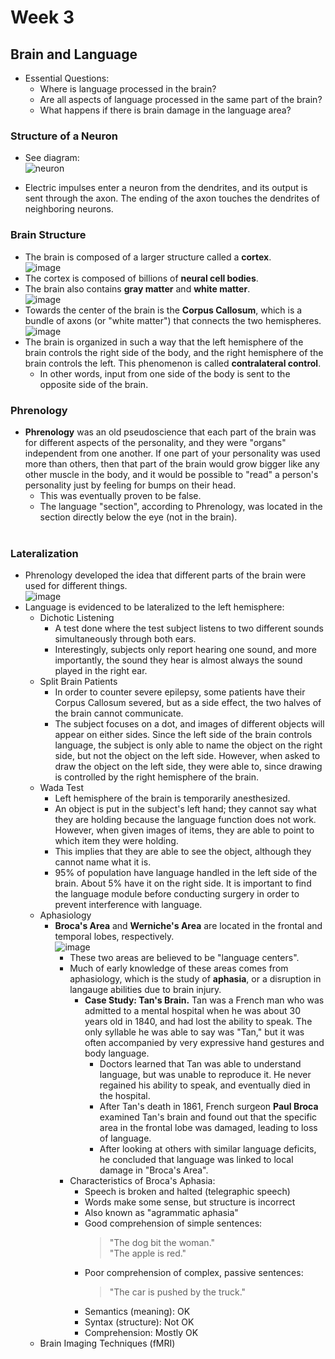 # Week 3
## Brain and Language
* Essential Questions:<br>
  * Where is language processed in the brain?<br>
  * Are all aspects of language processed in the same part of the brain?<br>
  * What happens if there is brain damage in the language area?<br>

### Structure of a Neuron
* See diagram:<br>
![neuron](https://user-images.githubusercontent.com/66571533/214518854-998491d1-cfcb-45e6-bd31-c4663cb0d6a8.png)<br>

* Electric impulses enter a neuron from the dendrites, and its output is sent through the axon.  The ending of the axon touches the dendrites of neighboring neurons.<br>

### Brain Structure
* The brain is composed of a larger structure called a <strong>cortex</strong>.<br>
![image](https://user-images.githubusercontent.com/66571533/214519138-5ba7e569-fddb-49ba-b7ef-10db2183eace.png)<br>
* The cortex is composed of billions of <strong>neural cell bodies</strong>.<br>
* The brain also contains <strong>gray matter</strong> and <strong>white matter</strong>.<br>
![image](https://user-images.githubusercontent.com/66571533/214519698-13eb3a05-6fa5-470b-ac52-c8675fec9d14.png)<br>
* Towards the center of the brain is the <strong>Corpus Callosum</strong>, which is a bundle of axons (or "white matter") that connects the two hemispheres.<br>
![image](https://user-images.githubusercontent.com/66571533/214519862-20f59ed7-1326-46eb-bc09-4e5bc41a8aee.png)<br>
* The brain is organized in such a way that the left hemisphere of the brain controls the right side of the body, and the right hemisphere of the brain controls the left.  This phenomenon is called <strong>contralateral control</strong>.<br>
  * In other words, input from one side of the body is sent to the opposite side of the brain. <br>

### Phrenology
* <strong>Phrenology</strong> was an old pseudoscience that each part of the brain was for different aspects of the personality, and they were "organs" independent from one another.  If one part of your personality was used more than others, then that part of the brain would grow bigger like any other muscle in the body, and it would be possible to "read" a person's personality just by feeling for bumps on their head.<br>
  * This was eventually proven to be false.<br>
  * The language "section", according to Phrenology, was located in the section directly below the eye (not in the brain).<br><br>

### Lateralization
* Phrenology developed the idea that different parts of the brain were used for different things.<br>
![image](https://user-images.githubusercontent.com/66571533/214521606-b7ee1b99-488e-4134-b878-1c3ca2f38990.png)<br>
* Language is evidenced to be lateralized to the left hemisphere:<br>
  * Dichotic Listening<br>
    * A test done where the test subject listens to two different sounds simultaneously through both ears.<br> 
    * Interestingly, subjects only report hearing one sound, and more importantly, the sound they hear is almost always the sound played in the right ear.<br>
  * Split Brain Patients<br>
    * In order to counter severe epilepsy, some patients have their Corpus Callosum severed, but as a side effect, the two halves of the brain cannot communicate.<br>
    * The subject focuses on a dot, and images of different objects will appear on either sides.  Since the left side of the brain controls language, the subject is only able to name the object on the right side, but not the object on the left side.  However, when asked to draw the object on the left side, they were able to, since drawing is controlled by the right hemisphere of the brain.<br>
  * Wada Test<br>
    * Left hemisphere of the brain is temporarily anesthesized.<br>
    * An object is put in the subject's left hand; they cannot say what they are holding because the language function does not work.  However, when given images of items, they are able to point to which item they were holding.<br>
    * This implies that they are able to see the object, although they cannot name what it is.<br>
    * 95% of population have language handled in the left side of the brain.  About 5% have it on the right side.  It is important to find the language module before conducting surgery in order to prevent interference with language.<br>
  * Aphasiology<br>
    * <strong>Broca's Area</strong> and <strong>Werniche's Area</strong> are located in the frontal and temporal lobes, respectively.<br>
    ![image](https://user-images.githubusercontent.com/66571533/214526292-627b04d6-b130-407c-82de-607715c17ca1.png)<br>
      * These two areas are believed to be "language centers".<br>
      * Much of early knowledge of these areas comes from aphasiology, which is the study of <strong>aphasia</strong>, or a disruption in langauge abilities due to brain injury.<br>
        * <strong>Case Study: Tan's Brain.</strong>  Tan was a French man who was admitted to a mental hospital when he was about 30 years old in 1840, and had lost the ability to speak.  The only syllable he was able to say was "Tan," but it was often accompanied by very expressive hand gestures and body language.<br>
          * Doctors learned that Tan was able to understand language, but was unable to reproduce it.  He never regained his ability to speak, and eventually died in the hospital.<br>
          * After Tan's death in 1861, French surgeon <strong>Paul Broca</strong> examined Tan's brain and found out that the specific area in the frontal lobe was damaged, leading to loss of language.<br>
          * After looking at others with similar language deficits, he concluded that language was linked to local damage in "Broca's Area".<br>
      * Characteristics of Broca's Aphasia:<br>
        * Speech is broken and halted (telegraphic speech)<br>
        * Words make some sense, but structure is incorrect<br>
        * Also known as "agrammatic aphasia"<br>
        * Good comprehension of simple sentences:<br>
          > "The dog bit the woman."<br>
          > "The apple is red."<br>
        * Poor comprehension of complex, passive sentences:<br>
          > "The car is pushed by the truck."<br>
        * Semantics (meaning): OK<br>
        * Syntax (structure): Not OK<br>
        * Comprehension: Mostly OK<br>
  * Brain Imaging Techniques (fMRI)<br>
    
